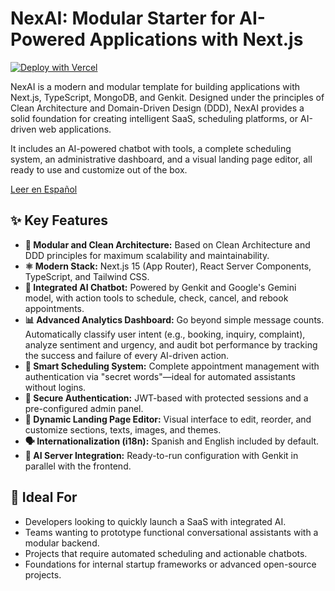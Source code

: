 # NexAI: Modular Starter for AI-Powered Applications with Next.js

[![Deploy with Vercel](https://vercel.com/button)](https://vercel.com/new/clone?repository-url=https://github.com/rataprns/NexAI)

NexAI is a modern and modular template for building applications with Next.js, TypeScript, MongoDB, and Genkit. Designed under the principles of Clean Architecture and Domain-Driven Design (DDD), NexAI provides a solid foundation for creating intelligent SaaS, scheduling platforms, or AI-driven web applications.

It includes an AI-powered chatbot with tools, a complete scheduling system, an administrative dashboard, and a visual landing page editor, all ready to use and customize out of the box.

[Leer en Español](./README.es.md)

## ✨ Key Features

- **🧩 Modular and Clean Architecture:** Based on Clean Architecture and DDD principles for maximum scalability and maintainability.
- **⚛️ Modern Stack:** Next.js 15 (App Router), React Server Components, TypeScript, and Tailwind CSS.
- **🤖 Integrated AI Chatbot:** Powered by Genkit and Google's Gemini model, with action tools to schedule, check, cancel, and rebook appointments.
- **📊 Advanced Analytics Dashboard:** Go beyond simple message counts. Automatically classify user intent (e.g., booking, inquiry, complaint), analyze sentiment and urgency, and audit bot performance by tracking the success and failure of every AI-driven action.
- **📅 Smart Scheduling System:** Complete appointment management with authentication via "secret words"—ideal for automated assistants without logins.
- **🔐 Secure Authentication:** JWT-based with protected sessions and a pre-configured admin panel.
- **🧱 Dynamic Landing Page Editor:** Visual interface to edit, reorder, and customize sections, texts, images, and themes.
- **🗣️ Internationalization (i18n):** Spanish and English included by default.
- **💬 AI Server Integration:** Ready-to-run configuration with Genkit in parallel with the frontend.

## 🚀 Ideal For

- Developers looking to quickly launch a SaaS with integrated AI.
- Teams wanting to prototype functional conversational assistants with a modular backend.
- Projects that require automated scheduling and actionable chatbots.
- Foundations for internal startup frameworks or advanced open-source projects.